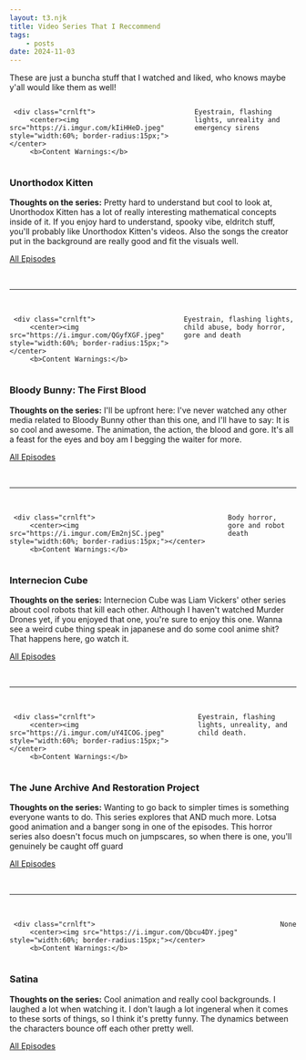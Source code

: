 ```yaml
---
layout: t3.njk
title: Video Series That I Reccommend
tags:
    - posts
date: 2024-11-03
---
```

<style>
.bx1 {
  background-color:transparent;
  border:0px;
  box-shadow: none;
  border-radius:0px;
  padding:0px;
  margin:0px;
  display:flex;
  flex-direction:row;
}

@media only screen and (max-width:800px){
.bx1 {
  flex-direction:column;
}
}
</style>
These are just a buncha stuff that I watched and liked, who knows maybe y'all would like them as well!

<div class="bx1">

     <div class="crnlft">
         <center><img src="https://i.imgur.com/kIiHHeD.jpeg" style="width:60%; border-radius:15px;"></center>
         <b>Content Warnings:</b>
 `Eyestrain, flashing lights, unreality and emergency sirens`
     </div>
     <div class="crnrht">
        <h3>Unorthodox Kitten</h3>

<b>Thoughts on the series:</b>
Pretty hard to understand but cool to look at, Unorthodox Kitten has a lot of really interesting mathematical concepts inside of it. If you enjoy hard to understand, spooky vibe, eldritch stuff, you'll probably like Unorthodox Kitten's videos.  Also the songs the creator put in the background are really good and fit the visuals well.

[All Episodes <i class="ph ph-link"></i>](https://www.youtube.com/@Unorthodox_Kitten/playlists)
    </div>
 </div>
<br><hr><br>
       <div class="bx1">

     <div class="crnlft">
         <center><img src="https://i.imgur.com/QGyfXGF.jpeg" style="width:60%; border-radius:15px;"></center>
         <b>Content Warnings:</b>
 `Eyestrain, flashing lights, child abuse, body horror, gore and death`
     </div>
     <div class="crnrht">
        <h3>Bloody Bunny: The First Blood</h3>

<b>Thoughts on the series:</b>
I'll be upfront here: I've never watched any other media related to Bloody Bunny other than this one, and I'll have to say: It is so cool and awesome. The animation, the action, the blood and gore. It's all a feast for the eyes and boy am I begging the waiter for more.

[All Episodes <i class="ph ph-link"></i>](https://www.youtube.com/watch?v=B5_aRsGiHwo)
    </div>
 </div>
<br><hr><br>
    <div class="bx1">

     <div class="crnlft">
         <center><img src="https://i.imgur.com/Em2njSC.jpeg" style="width:60%; border-radius:15px;"></center>
         <b>Content Warnings:</b>
 `Body horror, gore and robot death`
     </div>
     <div class="crnrht">
        <h3>Internecion Cube</h3>

<b>Thoughts on the series:</b>
Internecion Cube was Liam Vickers' other series about cool robots that kill each other. Although I haven't watched Murder Drones yet, if you enjoyed that one, you're sure to enjoy this one. Wanna see a weird cube thing speak in japanese and do some cool anime shit? That happens here, go watch it.

[All Episodes <i class="ph ph-link"></i>](https://www.youtube.com/playlist?list=PL5w2zEEHyu9diwutPVgkzEuARUt_sGkRM)
    </div>
 </div>
 <br><hr><br>
     <div class="bx1">

     <div class="crnlft">
         <center><img src="https://i.imgur.com/uY4ICOG.jpeg" style="width:60%; border-radius:15px;"></center>
         <b>Content Warnings:</b>
  `Eyestrain, flashing lights, unreality, and child death.`
     </div>
     <div class="crnrht">
        <h3>The June Archive And Restoration Project</h3>

<b>Thoughts on the series:</b>
Wanting to go back to simpler times is something everyone wants to do. This series explores that AND much more. Lotsa good animation and a banger song in one of the episodes. This horror series also doesn't focus much on jumpscares, so when there is one, you'll genuinely be caught off guard

[All Episodes <i class="ph ph-link"></i>](https://www.youtube.com/@JuneFlipArchive/videos)
    </div>
 </div>
<br><hr><br>
     <div class="bx1">

     <div class="crnlft">
         <center><img src="https://i.imgur.com/Qbcu4DY.jpeg" style="width:60%; border-radius:15px;"></center>
         <b>Content Warnings:</b>
  `None`
     </div>
     <div class="crnrht">
        <h3>Satina</h3>
<b>Thoughts on the series:</b>
Cool animation and really cool backgrounds. I laughed a lot when watching it. I don't laugh a lot ingeneral when it comes to these sorts of things, so I think it's pretty funny. The dynamics between the characters bounce off each other pretty well.

[All Episodes <i class="ph ph-link"></i>](https://www.youtube.com/playlist?list=PLcbDWlQO3Hl3lvtjTga3ujQXjHk3VSXik)
    </div>
 </div>